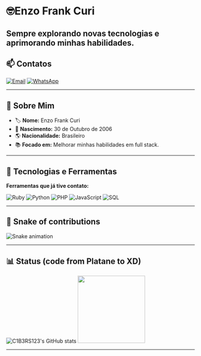 # 🤓Enzo Frank Curi  

Sempre explorando novas tecnologias e aprimorando minhas habilidades.  
---
## 📫 Contatos
[![Email](https://img.shields.io/badge/Email-Enviar%20Mensagem-red?style=for-the-badge&logo=gmail)](https://mail.google.com/mail/?view=cm&fs=1&to=enzofrankcuri2020@gmail.com&su=Vi%20seu%20GitHub%20e%20tive%20interesse%20em%20seu%20perfil.&body=Olá%20Enzo%20vi%20seu%20Github%20e%20ostaria%20de%20saber%20mais%20sobre%20seu%20trabalho.)
[![WhatsApp](https://img.shields.io/badge/WhatsApp-Enviar%20Mensagem-25D366?style=for-the-badge&logo=whatsapp)](https://wa.me/5565999362432?text=Olá%20Enzo,%20Vi%20seu%20github%20e%20tive%20interesse%20em%20seu%20perfil.)

---
## 🌟 Sobre Mim  
- 🏷 **Nome:** Enzo Frank Curi  
- 🎂 **Nascimento:** 30 de Outubro de 2006  
- 🌎 **Nacionalidade:** Brasileiro 
- 📚 **Focado em:** Melhorar minhas habilidades em  full stack.

---

## 🚀 Tecnologias e Ferramentas 
**Ferramentas que já tive contato:**

![Ruby](https://img.shields.io/badge/Ruby-CC342D?style=for-the-badge&logo=ruby&logoColor=white) ![Python](https://img.shields.io/badge/Python-3776AB?style=for-the-badge&logo=python&logoColor=white) ![PHP](https://img.shields.io/badge/PHP-777BB4?style=for-the-badge&logo=php&logoColor=white) ![JavaScript](https://img.shields.io/badge/JavaScript-F7DF1E?style=for-the-badge&logo=javascript&logoColor=black) ![SQL](https://img.shields.io/badge/SQL-003B57?style=for-the-badge&logo=database&logoColor=white)

---
## 🐍 Snake of contributions

![Snake animation](https://github.com/C1B3R123/C1B3R123/blob/output/github-contribution-grid-snake.svg)

---  

## 📊 Status (code from Platane to XD)

![C1B3RS123's GitHub stats](https://github-readme-stats.vercel.app/api?username=C1B3R123&show_icons=true&theme=radical) <img height="180em" src="https://github-readme-stats.vercel.app/api/top-langs/?username=C1B3R123&layout=compact&langs_count=7&theme=omni"/>

---
